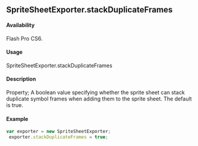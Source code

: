 ## SpriteSheetExporter.stackDuplicateFrames

#### Availability

Flash Pro CS6.

#### Usage

SpriteSheetExporter.stackDuplicateFrames

#### Description

Property; A boolean value specifying whether the sprite sheet can stack duplicate symbol frames when adding them to the sprite sheet. The default is true.

#### Example

```javascript
var exporter = new SpriteSheetExporter;
 exporter.stackDuplicateFrames = true;

```